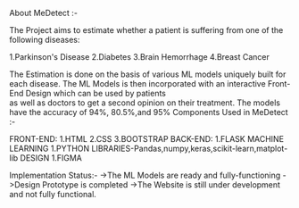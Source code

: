 About MeDetect :-

The Project aims to estimate whether a patient is suffering from one of the following diseases:

1.Parkinson's Disease
2.Diabetes
3.Brain Hemorrhage
4.Breast Cancer

The Estimation is done on the basis of various ML models uniquely built for each disease.
The ML Models is then incorporated with an interactive Front-End Design which can be used by patients  
as well as doctors to get a second opinion on their treatment. The models have the accuracy of 94%, 80.5%,and 95% 
Components Used in MeDetect :-

FRONT-END:
1.HTML
2.CSS
3.BOOTSTRAP
BACK-END:
1.FLASK
MACHINE LEARNING
1.PYTHON LIBRARIES-Pandas,numpy,keras,scikit-learn,matplot-lib
DESIGN
1.FIGMA

Implementation Status:-
->The ML Models are ready and fully-functioning
->Design Prototype is completed
->The Website is still under development and not fully functional.
